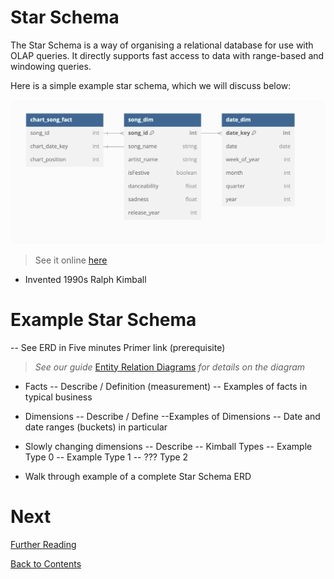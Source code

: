 # Star Schema

The Star Schema is a way of organising a relational database for use with OLAP queries. It directly supports fast access to data with range-based and windowing queries.

Here is a simple example star schema, which we will discuss below:

![Image of Star Schema for UK charts data shoing a song facts table with two dimensions](/images/uk-charts-star-schema.png)

> See it online [here](https://dbdiagram.io/d/UK-Charts-Star-Schema-679258cf37f5d6cbebb53dcf)

- Invented 1990s Ralph Kimball

# Example Star Schema

-- See ERD in Five minutes Primer link (prerequisite)

> _See our guide_ [Entity Relation Diagrams](https://github.com/bjss-data-academy/entity-relation-diagrams/blob/main/README.md) _for details on the diagram_

- Facts
  -- Describe / Definition (measurement)
  -- Examples of facts in typical business

- Dimensions
  -- Describe / Define
  --Examples of Dimensions
  -- Date and date ranges (buckets) in particular

- Slowly changing dimensions
  -- Describe
  -- Kimball Types
  -- Example Type 0
  -- Example Type 1
  -- ??? Type 2

- Walk through example of a complete Star Schema ERD

# Next

[Further Reading](/further-reading.md)

[Back to Contents](/contents.md)
